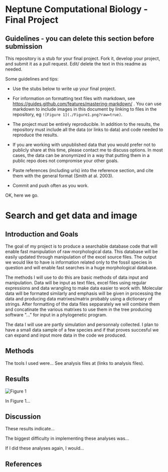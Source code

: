 # Neptune Computational Biology - Final Project

## Guidelines - you can delete this section before submission

This repository is a stub for your final project. Fork it, develop your project, and submit it as a pull request. Edit/ delete the text in this readme as needed.

Some guidelines and tips:

- Use the stubs below to write up your final project.

- For information on formatting text files with markdown, see https://guides.github.com/features/mastering-markdown/ . You can use markdown to include images in this document by linking to files in the repository, eg `![Figure 1](./Figure1.png?raw=true)`.

- The project must be entirely reproducible. In addition to the results, the repository must include all the data (or links to data) and code needed to reproduce the results.

- If you are working with unpublished data that you would prefer not to publicly share at this time, please contact me to discuss options. In most cases, the data can be anonymized in a way that putting them in a public repo does not compromise your other goals.

- Paste references (including urls) into the reference section, and cite them with the general format (Smith at al. 2003).

- Commit and push often as you work.

OK, here we go.

# Search and get data and image

## Introduction and Goals

The goal of my project is to produce a searchable database code that will enable fast manipulation of raw  morphological data. This database will be easily updated through manipulation of the excel source files. The output we would like to have is information related only to the fossil species in question and will enable fast searches in a huge morphological database.

The methods I will use to do this are basic methods of data input and manipulation. Data will be input as text files, excel files
using regular expressions and data wrangling to make data easier to work with.
Molecular data will be formated similarly and emphasis will be given in processing the data and
producing data matrixes/matrix probably using a dictionary of strings. 
After formatting of the data files sepparately we will combine them and concatinate the various matrixes to use them in the tree producing software "..."
for input in a phylogenetic program.

The data I will use are partly simulation and personnaly collected. I plan to have a small  data sample of a few species and if that proves succesful we can expand and input more data in the code we produced.

## Methods

The tools I used were... See analysis files at (links to analysis files).

## Results

![Figure 1](./Figure1.png?raw=true)

In Figure 1...

## Discussion

These results indicate...

The biggest difficulty in implementing these analyses was...

If I did these analyses again, I would...

## References

